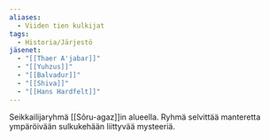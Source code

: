 ```yaml
---
aliases:
  - Viiden tien kulkijat
tags:
  - Historia/Järjestö
jäsenet:
  - "[[Thaer A'jabar]]"
  - "[[Yuhzus]]"
  - "[[Balvadur]]"
  - "[[Shiva]]"
  - "[[Hans Hardfelt]]"
---
```

Seikkailijaryhmä [[Sôru-agaz]]in alueella. Ryhmä selvittää manteretta ympäröivään sulkukehään liittyvää mysteeriä.

